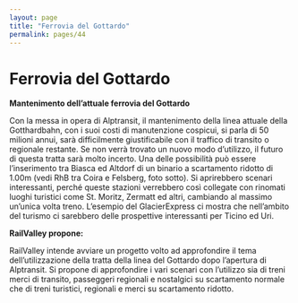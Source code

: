 ```yaml
---
layout: page
title: "Ferrovia del Gottardo"
permalink: pages/44
---
```


# Ferrovia del Gottardo

**Mantenimento dell’attuale ferrovia del Gottardo**

Con la messa in opera di Alptransit, il mantenimento della linea attuale della Gotthardbahn, con i suoi costi di manutenzione cospicui, si parla di 50 milioni annui, sarà difficilmente giustificabile con il traffico di transito o regionale restante. Se non verrà trovato un nuovo modo d’utilizzo, il futuro di questa tratta sarà molto incerto. Una delle possibilità può essere l’inserimento tra Biasca ed Altdorf di un binario a scartamento ridotto di 1.00m (vedi RhB tra Coira e Felsberg, foto sotto). Si aprirebbero scenari interessanti, perché queste stazioni verrebbero così collegate con rinomati luoghi turistici come St. Moritz, Zermatt ed altri, cambiando al massimo un’unica volta treno. L’esempio del GlacierExpress ci mostra che nell’ambito del turismo ci sarebbero delle prospettive interessanti per Ticino ed Uri.

**RailValley propone:**

RailValley intende avviare un progetto volto ad approfondire il tema dell’utilizzazione della tratta della linea del Gottardo dopo l’apertura di Alptransit. Si propone di approfondire i vari scenari con l’utilizzo sia di treni merci di transito, passeggeri regionali e nostalgici su scartamento normale che di treni turistici, regionali e merci su scartamento ridotto.

